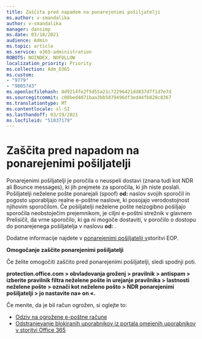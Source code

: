 ```yaml
---
title: Zaščita pred napadom na ponarejenimi pošiljatelji
ms.author: v-smandalika
author: v-smandalika
manager: dansimp
ms.date: 03/18/2021
audience: Admin
ms.topic: article
ms.service: o365-administration
ROBOTS: NOINDEX, NOFOLLOW
localization_priority: Priority
ms.collection: Adm_O365
ms.custom:
- "9779"
- "9005743"
ms.openlocfilehash: 8d9214fe2f5d55a21c72296421dd837d7f1d7e7d
ms.sourcegitcommit: c08bed4071baa3bb5879496df3ed44fb828c8367
ms.translationtype: MT
ms.contentlocale: sl-SI
ms.lasthandoff: 03/19/2021
ms.locfileid: "51037179"
---
```

# <a name="protection-from-backscatter-attack"></a>Zaščita pred napadom na ponarejenimi pošiljatelji

Ponarejenimi pošiljatelji je poročila o neuspeli dostavi (znana tudi kot NDR ali Bounce messages), ki jih prejmete za sporočila, ki jih niste poslali. Pošiljatelji neželene pošte ponarejali (spoof) **od:** naslov svojih sporočil in pogosto uporabljajo realne e-poštne naslove, ki posojajo verodostojnost njihovim sporočilom. Če pošiljatelji neželene pošte neizogibno pošiljajo sporočila neobstoječim prejemnikom, je ciljni e-poštni strežnik v glavnem Prelisičil, da vrne sporočilo, ki ga ni mogoče dostaviti, v poročilo o dostopu do ponarejenega pošiljatelja v naslovu **od:** .

Dodatne informacije najdete v [ponarejenimi pošiljatelji v](https://docs.microsoft.com/microsoft-365/security/office-365-security/backscatter-messages-and-eop)storitvi EOP.

**Omogočanje zaščite ponarejenimi pošiljatelji**

Če želite omogočiti zaščito pred ponarejenimi pošiljatelji, sledi spodnji poti.

**protection.office.com > obvladovanja groženj > pravilnik > antispam > izberite pravilnik filtra neželene pošte in urejanje pravilnika > lastnosti neželene pošte > označi kot neželeno pošto > NDR ponarejenimi pošiljatelji > jo nastavite na» on «.**

Če menite, da je bil račun ogrožen, si oglejte to:

- [Odziv na ogrožene e-poštne račune](https://docs.microsoft.com/microsoft-365/security/office-365-security/responding-to-a-compromised-email-account)
- [Odstranjevanje blokiranih uporabnikov iz portala omejenih uporabnikov v storitvi Office 365](https://docs.microsoft.com/microsoft-365/security/office-365-security/removing-user-from-restricted-users-portal-after-spam)



